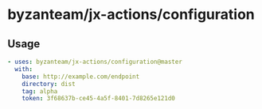 # byzanteam/jx-actions/configuration

## Usage

```yml
- uses: byzanteam/jx-actions/configuration@master
  with:
    base: http://example.com/endpoint
    directory: dist
    tag: alpha
    token: 3f68637b-ce45-4a5f-8401-7d8265e121d0
```
